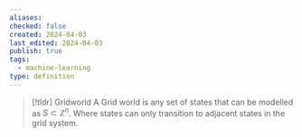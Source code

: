 ```yaml
---
aliases: 
checked: false
created: 2024-04-03
last_edited: 2024-04-03
publish: true
tags:
  - machine-learning
type: definition
---
```

>[!tldr] Gridworld
>A Grid world is any set of states that can be modelled as $S \subset \mathbb{Z}^n$. Where states can only transition to adjacent states in the grid system.

